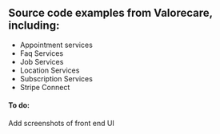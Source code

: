 ## Source code examples from Valorecare, including:

- Appointment services
- Faq Services
- Job Services
- Location Services
- Subscription Services
- Stripe Connect


#### To do:
Add screenshots of front end UI